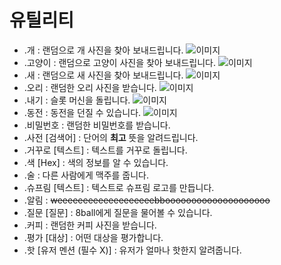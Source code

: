# 유틸리티

- .개 : 랜덤으로 개 사진을 찾아 보내드립니다.
![이미지](https://raw.githubusercontent.com/Shio7/Keter-docs/master/ko/files/doggy_ko.jpg)
- .고양이 : 랜덤으로 고양이 사진을 찾아 보내드립니다.
![이미지](https://raw.githubusercontent.com/Shio7/Keter-docs/master/ko/files/kocat.jpg)
- .새 : 랜덤으로 새 사진을 찾아 보내드립니다.
![이미지](https://raw.githubusercontent.com/Shio7/Keter-docs/master/ko/files/ko_bird.jpg)
- .오리 : 랜덤한 오리 사진을 받습니다.
![이미지](https://raw.githubusercontent.com/Shio7/Keter-docs/master/ko/files/duck_ko.jpg)
- .내기 : 슬롯 머신을 돌립니다.
![이미지](https://raw.githubusercontent.com/Shio7/Keter-docs/master/ko/files/gamess.jpg)
- .동전 : 동전을 던질 수 있습니다.
![이미지](https://raw.githubusercontent.com/Shio7/Keter-docs/master/ko/files/kocoin.jpg)
- .비밀번호 : 랜덤한 비밀번호를 받습니다.
- .사전 [검색어] : 단어의 <b>최고</b> 뜻을 알려드립니다.
- .거꾸로 [텍스트] : 텍스트를 거꾸로 돌립니다.
- .색 [Hex] : 색의 정보를 알 수 있습니다.
- .술 : 다른 사람에게 맥주를 줍니다.
- .슈프림 [텍스트] : 텍스트로 슈프림 로고를 만듭니다.      
- .알림 : <strike> weeeeeeeeeeeeeeeeeeebboooooooooooooooooooo </strike>
- .질문 [질문] : 8ball에게 질문을 물어볼 수 있습니다.
- .커피 : 랜덤한 커피 사진을 받습니다.
- .평가 [대상] : 어떤 대상을 평가합니다.
- .핫 [유저 멘션 (필수 X)] : 유저가 얼마나 핫한지 알려줍니다.

